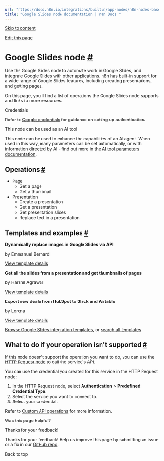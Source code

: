 ```yaml
---
url: "https://docs.n8n.io/integrations/builtin/app-nodes/n8n-nodes-base.googleslides/"
title: "Google Slides node documentation | n8n Docs "
---
```


[Skip to content](https://docs.n8n.io/integrations/builtin/app-nodes/n8n-nodes-base.googleslides/#google-slides-node)

[Edit this page](https://github.com/n8n-io/n8n-docs/edit/main/docs/integrations/builtin/app-nodes/n8n-nodes-base.googleslides.md "Edit this page")

# Google Slides node [\#](https://docs.n8n.io/integrations/builtin/app-nodes/n8n-nodes-base.googleslides/\#google-slides-node "Permanent link")

Use the Google Slides node to automate work in Google Slides, and integrate Google Slides with other applications. n8n has built-in support for a wide range of Google Slides features, including creating presentations, and getting pages.

On this page, you'll find a list of operations the Google Slides node supports and links to more resources.

Credentials

Refer to [Google credentials](https://docs.n8n.io/integrations/builtin/credentials/google/) for guidance on setting up authentication.

This node can be used as an AI tool

This node can be used to enhance the capabilities of an AI agent. When used in this way, many parameters can be set automatically, or with information directed by AI - find out more in the [AI tool parameters documentation](https://docs.n8n.io/advanced-ai/examples/using-the-fromai-function/).

## Operations [\#](https://docs.n8n.io/integrations/builtin/app-nodes/n8n-nodes-base.googleslides/\#operations "Permanent link")

- Page
  - Get a page
  - Get a thumbnail
- Presentation
  - Create a presentation
  - Get a presentation
  - Get presentation slides
  - Replace text in a presentation

## Templates and examples [\#](https://docs.n8n.io/integrations/builtin/app-nodes/n8n-nodes-base.googleslides/\#templates-and-examples "Permanent link")

**Dynamically replace images in Google Slides via API**

by Emmanuel Bernard

[View template details](https://n8n.io/workflows/2244-dynamically-replace-images-in-google-slides-via-api/)

**Get all the slides from a presentation and get thumbnails of pages**

by Harshil Agrawal

[View template details](https://n8n.io/workflows/1035-get-all-the-slides-from-a-presentation-and-get-thumbnails-of-pages/)

**Export new deals from HubSpot to Slack and Airtable**

by Lorena

[View template details](https://n8n.io/workflows/1225-export-new-deals-from-hubspot-to-slack-and-airtable/)

[Browse Google Slides integration templates](https://n8n.io/integrations/google-slides/), or [search all templates](https://n8n.io/workflows/)

## What to do if your operation isn't supported [\#](https://docs.n8n.io/integrations/builtin/app-nodes/n8n-nodes-base.googleslides/\#what-to-do-if-your-operation-isnt-supported "Permanent link")

If this node doesn't support the operation you want to do, you can use the [HTTP Request node](https://docs.n8n.io/integrations/builtin/core-nodes/n8n-nodes-base.httprequest/) to call the service's API.

You can use the credential you created for this service in the HTTP Request node:

1. In the HTTP Request node, select **Authentication** \> **Predefined Credential Type**.
2. Select the service you want to connect to.
3. Select your credential.

Refer to [Custom API operations](https://docs.n8n.io/integrations/custom-operations/) for more information.

Was this page helpful?






Thanks for your feedback!






Thanks for your feedback! Help us improve this page by submitting an issue or a fix in our [GitHub repo](https://github.com/n8n-io/n8n-docs).


Back to top